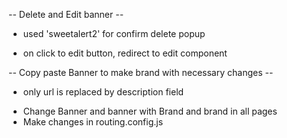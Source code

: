 -- Delete and Edit banner --
- used 'sweetalert2' for confirm delete popup

- on click to edit button, redirect to edit component 


-- Copy paste Banner to make brand with necessary changes -- 
- only url is replaced by description field
* Change Banner and banner with Brand and brand in all pages 
* Make changes in routing.config.js